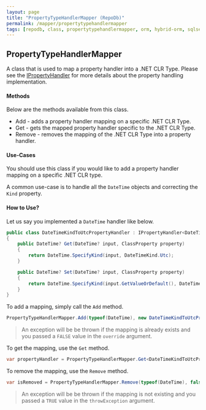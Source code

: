 ```yaml
---
layout: page
title: "PropertyTypeHandlerMapper (RepoDb)"
permalink: /mapper/propertytypehandlermapper
tags: [repodb, class, propertytypehandlermapper, orm, hybrid-orm, sqlserver, sqlite, mysql, postgresql]
---
```


## PropertyTypeHandlerMapper

A class that is used to map a property handler into a .NET CLR Type. Please see the [IPropertyHandler](/interface/ipropertyhandler) for more details about the property handling implementation.

#### Methods

Below are the methods available from this class.

- Add - adds a property handler mapping on a specific .NET CLR Type.
- Get - gets the mapped property handler specific to the .NET CLR Type.
- Remove - removes the mapping of the .NET CLR Type into a property handler.

#### Use-Cases

You should use this class if you would like to add a property handler mapping on a specific .NET CLR type.

A common use-case is to handle all the `DateTime` objects and correcting the `Kind` property.

#### How to Use?

Let us say you implemented a `DateTime` handler like below.

```csharp
public class DateTimeKindToUtcPropertyHandler : IPropertyHandler<DateTime?, DateTime?>
{
    public DateTime? Get(DateTime? input, ClassProperty property)
    {
        return DateTime.SpecifyKind(input, DateTimeKind.Utc);
    }

    public DateTime? Set(DateTime? input, ClassProperty property)
    {
        return DateTime.SpecifyKind(input.GetValueOrDefault(), DateTimeKind.Unspecified);
    }
}
```

To add a mapping, simply call the `Add` method.

```csharp
PropertyTypeHandlerMapper.Add(typeof(DateTime), new DateTimeKindToUtcPropertyHandler(), true);
```

> An exception will be be thrown if the mapping is already exists and you passed a `FALSE` value in the `override` argument.

To get the mapping, use the `Get` method.

```csharp
var propertyHandler = PropertyTypeHandlerMapper.Get<DateTimeKindToUtcPropertyHandler>(typeof(DateTime));
```

To remove the mapping, use the `Remove` method.

```csharp
var isRemoved = PropertyTypeHandlerMapper.Remove(typeof(DateTime), false);
```

> An exception will be be thrown if the mapping is not existing and you passed a `TRUE` value in the `throwException` argument.